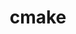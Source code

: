 ---
title: "cmake"
layout: cache
categories: [package, v0.20.2]
meta: {"versions": ["3.26.3"], "compilers": ["gcc@=11.1.0", "gcc@=11.3.0", "gcc@=11.4.0", "gcc@=12.1.0", "gcc@=7.3.1", "gcc@=7.5.0", "oneapi@=2023.0.0"], "oss": ["amzn2", "ubuntu18.04", "ubuntu20.04", "ubuntu22.04"], "platforms": ["linux"], "targets": ["aarch64", "neoverse_n1", "ppc64le", "x86_64", "x86_64_v3"], "stacks": ["aws-ahug", "aws-ahug-aarch64", "aws-isc", "aws-isc-aarch64", "build_systems", "data-vis-sdk", "e4s", "e4s-oneapi", "e4s-power", "gpu-tests", "ml-linux-x86_64-cpu", "ml-linux-x86_64-cuda", "ml-linux-x86_64-rocm", "radiuss", "radiuss-aws", "radiuss-aws-aarch64", "root", "tutorial"], "num_specs": 11, "num_specs_by_stack": {"radiuss-aws-aarch64": 2, "aws-ahug-aarch64": 2, "aws-isc-aarch64": 2, "root": 11, "radiuss-aws": 1, "aws-isc": 1, "aws-ahug": 1, "build_systems": 1, "radiuss": 1, "e4s-power": 1, "gpu-tests": 1, "e4s": 1, "e4s-oneapi": 1, "data-vis-sdk": 1, "ml-linux-x86_64-cpu": 1, "ml-linux-x86_64-rocm": 1, "ml-linux-x86_64-cuda": 1, "tutorial": 2}}
spec_details: [{"hash": "bje2xcx3klwlchlmmmt32jtq4ksv44vq", "compiler": "gcc@=7.3.1", "versions": ["3.26.3"], "os": "amzn2", "platform": "linux", "target": "aarch64", "variants": ["build_system=generic", "build_type=Release", "~doc", "+ncurses", "+ownlibs", "~qt"], "stacks": ["radiuss-aws-aarch64", "aws-ahug-aarch64", "aws-isc-aarch64", "root"], "size": "-", "tarball": "https://binaries.spack.io/releases/v0.20.2/build_cache/linux-amzn2-aarch64/gcc-7.3.1/cmake-3.26.3/linux-amzn2-aarch64-gcc-7.3.1-cmake-3.26.3-bje2xcx3klwlchlmmmt32jtq4ksv44vq.spack"}, {"hash": "excva5cj23ovzyeb532sqmzb4embqdkb", "compiler": "gcc@=7.3.1", "versions": ["3.26.3"], "os": "amzn2", "platform": "linux", "target": "neoverse_n1", "variants": ["build_system=generic", "build_type=Release", "~doc", "+ncurses", "+ownlibs", "~qt"], "stacks": ["radiuss-aws-aarch64", "aws-ahug-aarch64", "aws-isc-aarch64", "root"], "size": "-", "tarball": "https://binaries.spack.io/releases/v0.20.2/build_cache/linux-amzn2-neoverse_n1/gcc-7.3.1/cmake-3.26.3/linux-amzn2-neoverse_n1-gcc-7.3.1-cmake-3.26.3-excva5cj23ovzyeb532sqmzb4embqdkb.spack"}, {"hash": "jwumdx3npsbeq2gn6hfbn5rbpsse6tik", "compiler": "gcc@=7.3.1", "versions": ["3.26.3"], "os": "amzn2", "platform": "linux", "target": "x86_64_v3", "variants": ["build_system=generic", "build_type=Release", "~doc", "+ncurses", "+ownlibs", "~qt"], "stacks": ["radiuss-aws", "root", "aws-isc", "aws-ahug"], "size": "-", "tarball": "https://binaries.spack.io/releases/v0.20.2/build_cache/linux-amzn2-x86_64_v3/gcc-7.3.1/cmake-3.26.3/linux-amzn2-x86_64_v3-gcc-7.3.1-cmake-3.26.3-jwumdx3npsbeq2gn6hfbn5rbpsse6tik.spack"}, {"hash": "5gb7lfmu3xiwsxqyotqdklvg4olwuwsl", "compiler": "gcc@=7.5.0", "versions": ["3.26.3"], "os": "ubuntu18.04", "platform": "linux", "target": "x86_64_v3", "variants": ["build_system=generic", "build_type=Release", "~doc", "+ncurses", "+ownlibs", "~qt"], "stacks": ["build_systems", "root", "radiuss"], "size": "-", "tarball": "https://binaries.spack.io/releases/v0.20.2/build_cache/linux-ubuntu18.04-x86_64_v3/gcc-7.5.0/cmake-3.26.3/linux-ubuntu18.04-x86_64_v3-gcc-7.5.0-cmake-3.26.3-5gb7lfmu3xiwsxqyotqdklvg4olwuwsl.spack"}, {"hash": "qbf4hndilybuaxcykf7wkr6wwrh2eh2j", "compiler": "gcc@=11.1.0", "versions": ["3.26.3"], "os": "ubuntu20.04", "platform": "linux", "target": "ppc64le", "variants": ["build_system=generic", "build_type=Release", "~doc", "+ncurses", "+ownlibs", "~qt"], "stacks": ["e4s-power", "root"], "size": "-", "tarball": "https://binaries.spack.io/releases/v0.20.2/build_cache/linux-ubuntu20.04-ppc64le/gcc-11.1.0/cmake-3.26.3/linux-ubuntu20.04-ppc64le-gcc-11.1.0-cmake-3.26.3-qbf4hndilybuaxcykf7wkr6wwrh2eh2j.spack"}, {"hash": "o5qomp5wsf3hdidfraqjmwi5b3twocv3", "compiler": "gcc@=11.1.0", "versions": ["3.26.3"], "os": "ubuntu20.04", "platform": "linux", "target": "x86_64_v3", "variants": ["build_system=generic", "build_type=Release", "~doc", "+ncurses", "+ownlibs", "~qt"], "stacks": ["gpu-tests", "root", "e4s"], "size": "-", "tarball": "https://binaries.spack.io/releases/v0.20.2/build_cache/linux-ubuntu20.04-x86_64_v3/gcc-11.1.0/cmake-3.26.3/linux-ubuntu20.04-x86_64_v3-gcc-11.1.0-cmake-3.26.3-o5qomp5wsf3hdidfraqjmwi5b3twocv3.spack"}, {"hash": "lnwqfr5y7ztgxyo42ck2ayvniwvki2q5", "compiler": "oneapi@=2023.0.0", "versions": ["3.26.3"], "os": "ubuntu20.04", "platform": "linux", "target": "x86_64", "variants": ["build_system=generic", "build_type=Release", "~doc", "+ncurses", "+ownlibs", "~qt"], "stacks": ["e4s-oneapi", "root"], "size": "-", "tarball": "https://binaries.spack.io/releases/v0.20.2/build_cache/linux-ubuntu20.04-x86_64/oneapi-2023.0.0/cmake-3.26.3/linux-ubuntu20.04-x86_64-oneapi-2023.0.0-cmake-3.26.3-lnwqfr5y7ztgxyo42ck2ayvniwvki2q5.spack"}, {"hash": "4u26lhnc7nlscq6fddn4wmizguxswlab", "compiler": "gcc@=11.1.0", "versions": ["3.26.3"], "os": "ubuntu20.04", "platform": "linux", "target": "x86_64_v3", "variants": ["build_system=generic", "build_type=Release", "~doc", "+ncurses", "~ownlibs", "~qt"], "stacks": ["data-vis-sdk", "root"], "size": "-", "tarball": "https://binaries.spack.io/releases/v0.20.2/build_cache/linux-ubuntu20.04-x86_64_v3/gcc-11.1.0/cmake-3.26.3/linux-ubuntu20.04-x86_64_v3-gcc-11.1.0-cmake-3.26.3-4u26lhnc7nlscq6fddn4wmizguxswlab.spack"}, {"hash": "cllhgjly2jo7qlqww3op7syeuytc3qkg", "compiler": "gcc@=11.4.0", "versions": ["3.26.3"], "os": "ubuntu22.04", "platform": "linux", "target": "x86_64_v3", "variants": ["build_system=generic", "build_type=Release", "~doc", "+ncurses", "+ownlibs", "~qt"], "stacks": ["ml-linux-x86_64-cpu", "root", "ml-linux-x86_64-rocm", "ml-linux-x86_64-cuda"], "size": "-", "tarball": "https://binaries.spack.io/releases/v0.20.2/build_cache/linux-ubuntu22.04-x86_64_v3/gcc-11.4.0/cmake-3.26.3/linux-ubuntu22.04-x86_64_v3-gcc-11.4.0-cmake-3.26.3-cllhgjly2jo7qlqww3op7syeuytc3qkg.spack"}, {"hash": "vqmucjoqcxgbzu2c7do7ejkekx4gijqs", "compiler": "gcc@=11.3.0", "versions": ["3.26.3"], "os": "ubuntu22.04", "platform": "linux", "target": "x86_64_v3", "variants": ["build_system=generic", "build_type=Release", "~doc", "+ncurses", "+ownlibs", "~qt"], "stacks": ["root", "tutorial"], "size": "-", "tarball": "https://binaries.spack.io/releases/v0.20.2/build_cache/linux-ubuntu22.04-x86_64_v3/gcc-11.3.0/cmake-3.26.3/linux-ubuntu22.04-x86_64_v3-gcc-11.3.0-cmake-3.26.3-vqmucjoqcxgbzu2c7do7ejkekx4gijqs.spack"}, {"hash": "skhdq32cl5krt3d3c7zqxmz2dgxli3kt", "compiler": "gcc@=12.1.0", "versions": ["3.26.3"], "os": "ubuntu22.04", "platform": "linux", "target": "x86_64_v3", "variants": ["build_system=generic", "build_type=Release", "~doc", "+ncurses", "+ownlibs", "~qt"], "stacks": ["root", "tutorial"], "size": "-", "tarball": "https://binaries.spack.io/releases/v0.20.2/build_cache/linux-ubuntu22.04-x86_64_v3/gcc-12.1.0/cmake-3.26.3/linux-ubuntu22.04-x86_64_v3-gcc-12.1.0-cmake-3.26.3-skhdq32cl5krt3d3c7zqxmz2dgxli3kt.spack"}]
---